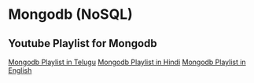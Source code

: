# Mongodb (NoSQL)

## Youtube Playlist for Mongodb

[Mongodb Playlist in Telugu]()
[Mongodb Playlist in Hindi]()
[Mongodb Playlist in English]()
